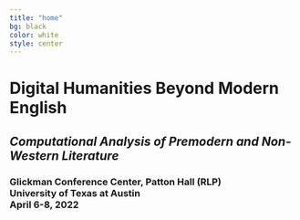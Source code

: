 ```yaml
---
title: "home"
bg: black
color: white
style: center
---
```


<div id="clickout" href="#about">
<h1 style="text-align: left;">Digital Humanities Beyond Modern English</h1>
<h2 style="font-style: italic;">Computational Analysis of Premodern and Non-Western Literature</h2>
<h3 style="position: relative; bottom: 0;">Glickman Conference Center, Patton Hall (RLP)<br/>University of Texas at Austin<br/>April 6-8, 2022</h3>
</div>
